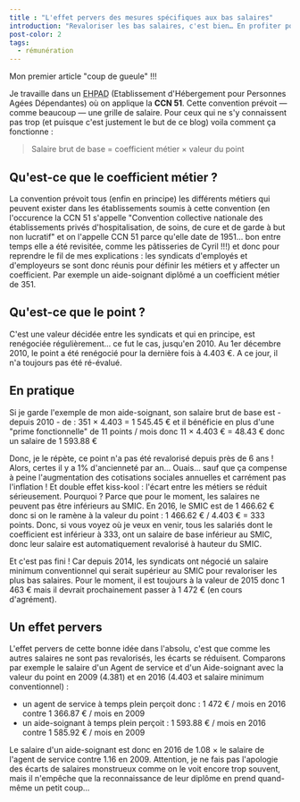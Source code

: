 ```yaml
---
title : "L'effet pervers des mesures spécifiques aux bas salaires"
introduction: "Revaloriser les bas salaires, c'est bien… En profiter pour ne pas dévaloriser dans le process les autres diplômes, ce serait mieux !"
post-color: 2
tags:
  - rémunération
---
```


Mon premier article "coup de gueule" !!!

Je travaille dans un <abbr title="Etablissement d'Hébergement pour Personnes Agées Dépendantes">EHPAD</abbr> (Etablissement d'Hébergement pour Personnes Agées Dépendantes) où on applique la **CCN 51**. Cette convention prévoit — comme beaucoup — une grille de salaire. Pour ceux qui ne s'y connaissent pas trop (et puisque c'est justement le but de ce blog) voila comment ça fonctionne :

> Salaire brut de base = coefficient métier &times; valeur du point

## Qu'est-ce que le coefficient métier ?

La convention prévoit tous (enfin en principe) les différents métiers qui peuvent exister dans les établissements soumis à cette convention (en l'occurence la CCN 51 s'appelle "Convention collective nationale des établissements privés d'hospitalisation, de soins, de cure et de garde à but non lucratif" et on l'appelle CCN 51 parce qu'elle date de 1951... bon entre temps elle a été revisitée, comme les pâtisseries de Cyril !!!) et donc pour reprendre le fil de mes explications : les syndicats d'employés et d'employeurs se sont donc réunis pour définir les métiers et y affecter un coefficient. Par exemple un aide-soignant diplômé a un coefficient métier de 351.

## Qu'est-ce que le point ?

C'est une valeur décidée entre les syndicats et qui en principe, est renégociée régulièrement... ce fut le cas, jusqu'en 2010. Au 1er décembre 2010, le point a été renégocié pour la dernière fois à 4.403 €. A ce jour, il n'a toujours pas été ré-évalué.

## En pratique

Si je garde l'exemple de mon aide-soignant, son salaire brut de base est - depuis 2010 - de : 351 &times; 4.403 = 1 545.45 € et il bénéficie en plus d'une "prime fonctionnelle" de 11 points / mois donc 11 &times; 4.403 € = 48.43 € donc un salaire de 1 593.88 €

Donc, je le répète, ce point n'a pas été revalorisé depuis près de 6 ans ! Alors, certes il y a 1% d'ancienneté par an... Ouais... sauf que ça compense à peine l'augmentation des cotisations sociales annuelles et carrément pas l'inflation ! Et double effet kiss-kool : l'écart entre les métiers se réduit sérieusement. Pourquoi ? Parce que pour le moment, les salaires ne peuvent pas être inférieurs au SMIC. En 2016, le SMIC est de 1 466.62 € donc si on le ramène à la valeur du point : 1 466.62 € / 4.403 € = 333 points. Donc, si vous voyez où je veux en venir, tous les salariés dont le coefficient est inférieur à 333, ont un salaire de base inférieur au SMIC, donc leur salaire est automatiquement revalorisé à hauteur du SMIC.

Et c'est pas fini ! Car depuis 2014, les syndicats ont négocié un salaire minimum conventionnel qui serait supérieur au SMIC pour revaloriser les plus bas salaires. Pour le moment, il est toujours à la valeur de 2015 donc 1 463 € mais il devrait prochainement passer à 1 472 € (en cours d'agrément).

## Un effet pervers

L'effet pervers de cette bonne idée dans l'absolu, c'est que comme les autres salaires ne sont pas revalorisés, les écarts se réduisent. Comparons par exemple le salaire d'un Agent de service et d'un Aide-soignant avec la valeur du point en 2009 (4.381) et en 2016 (4.403 et salaire minimum conventionnel)  :

 - un agent de service à temps plein perçoit donc : 1 472 € / mois en 2016 contre 1 366.87 € / mois en 2009
 - un aide-soignant à temps plein perçoit : 1 593.88 € / mois en 2016 contre  1 585.92 € / mois en 2009

Le salaire d'un aide-soignant est donc en 2016 de 1.08 &times; le salaire de l'agent de service contre 1.16 en 2009. Attention, je ne fais pas l'apologie des écarts de salaires monstrueux comme on le voit encore trop souvent, mais il n'empêche que la reconnaissance de leur diplôme en prend quand-même un petit coup...
